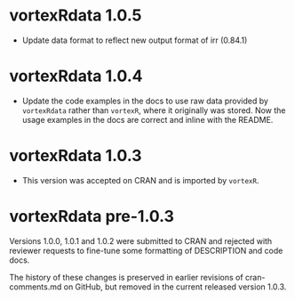 # vortexRdata 1.0.5
* Update data format to reflect new output format of irr (0.84.1)

# vortexRdata 1.0.4
* Update the code examples in the docs to use raw data provided by
  `vortexRdata` rather than `vortexR`, where it originally was stored.
  Now the usage examples in the docs are correct and inline with the README.

# vortexRdata 1.0.3
* This version was accepted on CRAN and is imported by `vortexR`.

# vortexRdata pre-1.0.3
Versions 1.0.0, 1.0.1 and 1.0.2 were submitted to CRAN and rejected with reviewer
requests to fine-tune some formatting of DESCRIPTION and code docs.

The history of these changes is preserved in earlier revisions of cran-comments.md
on GitHub, but removed in the current released version 1.0.3.
